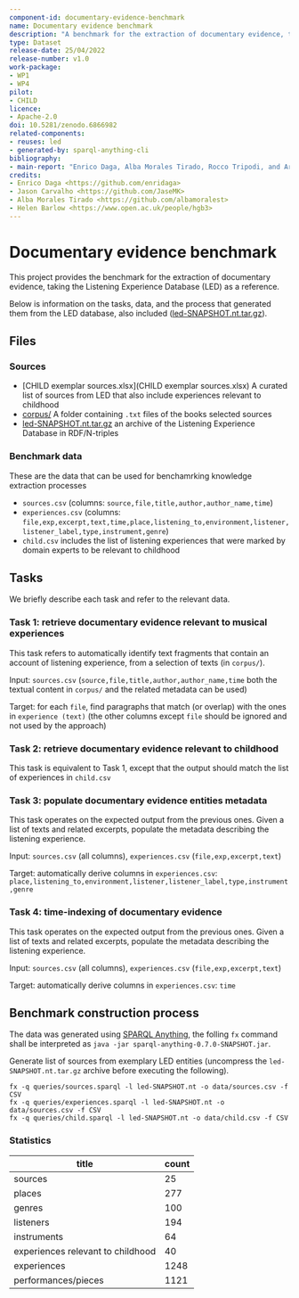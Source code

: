 ```yaml
---
component-id: documentary-evidence-benchmark
name: Documentary evidence benchmark
description: "A benchmark for the extraction of documentary evidence, taking the Listening Experience Database (LED) as a reference."
type: Dataset
release-date: 25/04/2022
release-number: v1.0
work-package: 
- WP1
- WP4
pilot:
- CHILD
licence:
- Apache-2.0
doi: 10.5281/zenodo.6866982
related-components:
- reuses: led
- generated-by: sparql-anything-cli
bibliography:
- main-report: "Enrico Daga, Alba Morales Tirado, Rocco Tripodi, and Arianna Graciotti. \"D4.3 - Software for Knowledge Extraction from Text\". Polifonia Project deliverable. European Commission grant agreement N. 101004746 (2022)"
credits:
- Enrico Daga <https://github.com/enridaga>
- Jason Carvalho <https://github.com/JaseMK>
- Alba Morales Tirado <https://github.com/albamoralest>
- Helen Barlow <https://www.open.ac.uk/people/hgb3>
---
```

# Documentary evidence benchmark

This project provides the benchmark for the extraction of documentary evidence, taking the Listening Experience Database (LED) as a reference.

Below is information on the tasks, data, and the process that generated them from the LED database, also included ([led-SNAPSHOT.nt.tar.gz](led-SNAPSHOT.nt.tar.gz)).

## Files

### Sources

- [CHILD exemplar sources.xlsx](CHILD exemplar sources.xlsx) A curated list of sources from LED that also include experiences relevant to childhood
- [corpus/](corpus/) A folder containing `.txt` files of the books selected sources
- [led-SNAPSHOT.nt.tar.gz](led-SNAPSHOT.nt.tar.gz) an archive of the Listening Experience Database in RDF/N-triples

### Benchmark data
These are the data that can be used for benchamrking knowledge extraction processes

- `sources.csv` (columns: `source,file,title,author,author_name,time`)
- `experiences.csv` (columns: `file,exp,excerpt,text,time,place,listening_to,environment,listener,listener_label,type,instrument,genre`)
- `child.csv` includes the list of listening experiences that were marked by domain experts to be relevant to childhood

## Tasks
We briefly describe each task and refer to the relevant data.

### Task 1: retrieve documentary evidence relevant to musical experiences

This task refers to automatically identify text fragments that contain an account of listening experience, from a selection of texts (in `corpus/`).

Input: `sources.csv` (`source,file,title,author,author_name,time` both the textual content in `corpus/` and the related metadata can be used)

Target: for each `file`, find paragraphs that match (or overlap) with the ones in `experience (text)`  (the other columns except `file` should be ignored and not used by the approach)

### Task 2: retrieve documentary evidence relevant to childhood

This task is equivalent to Task 1, except that the output should match the list of experiences in `child.csv`

### Task 3: populate documentary evidence entities metadata

This task operates on the expected output from the previous ones. Given a list of texts and related excerpts, populate the metadata describing the listening experience.

Input: `sources.csv` (all columns), `experiences.csv` (`file,exp,excerpt,text`)

Target: automatically derive columns in `experiences.csv`: `place,listening_to,environment,listener,listener_label,type,instrument,genre`

### Task 4: time-indexing of documentary evidence

This task operates on the expected output from the previous ones. Given a list of texts and related excerpts, populate the metadata describing the listening experience.

Input: `sources.csv` (all columns), `experiences.csv` (`file,exp,excerpt,text`)

Target: automatically derive columns in `experiences.csv`: `time`


## Benchmark construction process
The data was generated using [SPARQL Anything](http://sparql-anything.cc), the folling `fx` command shall be interpreted as `java -jar sparql-anything-0.7.0-SNAPSHOT.jar`.

Generate list of sources from exemplary LED entities (uncompress the `led-SNAPSHOT.nt.tar.gz` archive before executing the following).

```
fx -q queries/sources.sparql -l led-SNAPSHOT.nt -o data/sources.csv -f CSV
fx -q queries/experiences.sparql -l led-SNAPSHOT.nt -o data/sources.csv -f CSV
fx -q queries/child.sparql -l led-SNAPSHOT.nt -o data/child.csv -f CSV
```


### Statistics

|title|count|
|-----|-----|
|sources|25|
|places|277|
|genres|100|
|listeners|194|
|instruments|64|
|experiences relevant to childhood|40|
|experiences|1248|
|performances/pieces|1121|
